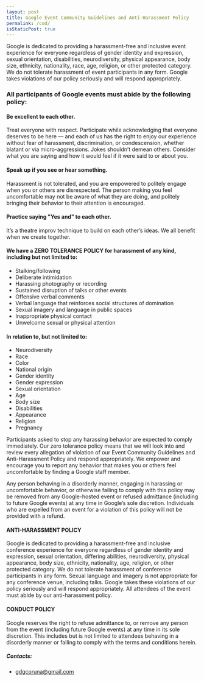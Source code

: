 ```yaml
---
layout: post
title: Google Event Community Guidelines and Anti-Harassment Policy
permalink: /cod/
isStaticPost: true
---
```


Google is dedicated to providing a harassment-free and inclusive event experience for everyone regardless of gender identity and expression, sexual orientation, disabilities, neurodiversity, physical appearance, body size, ethnicity, nationality, race, age, religion, or other protected category. We do not tolerate harassment of event participants in any form. Google takes violations of our policy seriously and will respond appropriately.

### All participants of Google events must abide by the following policy:


#### __Be excellent to each other.__
Treat everyone with respect. Participate while acknowledging that everyone deserves to be here — and each of us has the right to enjoy our experience without fear of harassment, discrimination, or condescension, whether blatant or via micro-aggressions. Jokes shouldn’t demean others. Consider what you are saying and how it would feel if it were said to or about you.

#### __Speak up if you see or hear something.__
Harassment is not tolerated, and you are empowered to politely engage when you or others are disrespected. The person making you feel uncomfortable may not be aware of what they are doing, and politely bringing their behavior to their attention is encouraged.

#### __Practice saying "Yes and" to each other.__
It’s a theatre improv technique to build on each other’s ideas. We all benefit when we create together.

#### __We have a ZERO TOLERANCE POLICY for harassment of any kind, including but not limited to:__
* Stalking/following
* Deliberate intimidation
* Harassing photography or recording
* Sustained disruption of talks or other events
* Offensive verbal comments
* Verbal language that reinforces social structures of domination
* Sexual imagery and language in public spaces
* Inappropriate physical contact
* Unwelcome sexual or physical attention

#### __In relation to, but not limited to:__
* Neurodiversity
* Race
* Color
* National origin
* Gender identity
* Gender expression
* Sexual orientation
* Age
* Body size
* Disabilities
* Appearance
* Religion
* Pregnancy

Participants asked to stop any harassing behavior are expected to comply immediately. Our zero tolerance policy means that we will look into and review every allegation of violation of our Event Community Guidelines and Anti-Harassment Policy and respond appropriately. We empower and encourage you to report any behavior that makes you or others feel uncomfortable by finding a Google staff member.

Any person behaving in a disorderly manner, engaging in harassing or uncomfortable behavior, or otherwise failing to comply with this policy may be removed from any Google-hosted event or refused admittance (including to future Google events) at any time in Google’s sole discretion. Individuals who are expelled from an event for a violation of this policy will not be provided with a refund.

#### __ANTI-HARASSMENT POLICY__
Google is dedicated to providing a harassment-free and inclusive conference experience for everyone regardless of gender identity and expression, sexual orientation, differing abilities, neurodiversity, physical appearance, body size, ethnicity, nationality, age, religion, or other protected category. We do not tolerate harassment of conference participants in any form. Sexual language and imagery is not appropriate for any conference venue, including talks. Google takes these violations of our policy seriously and will respond appropriately. All attendees of the event must abide by our anti-harassment policy.

#### __CONDUCT POLICY__
Google reserves the right to refuse admittance to, or remove any person from the event (including future Google events) at any time in its sole discretion. This includes but is not limited to attendees behaving in a disorderly manner or failing to comply with the terms and conditions herein.



##### Contacts:

- [gdgcoruna@gmail.com](mailto:gdgcoruna@gmail.com)

<img class="img-responsive feature-image" src="{{ site.baseurl }}/img/posts/cod.jpg" style="display:none">
